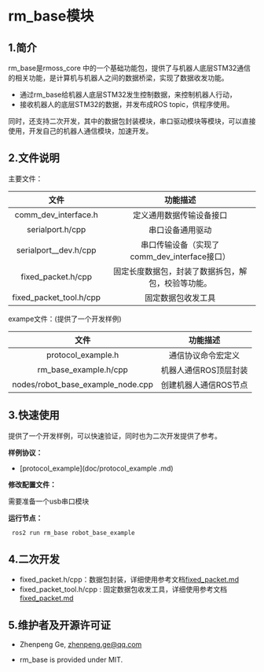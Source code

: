 # rm_base模块

## 1.简介

rm_base是rmoss_core 中的一个基础功能包，提供了与机器人底层STM32通信的相关功能，是计算机与机器人之间的数据桥梁，实现了数据收发功能。

* 通过rm_base给机器人底层STM32发生控制数据，来控制机器人行动，
* 接收机器人的底层STM32的数据，并发布成ROS topic，供程序使用。

同时，还支持二次开发，其中的数据包封装模块，串口驱动模块等模块，可以直接使用，开发自己的机器人通信模块，加速开发。

## 2.文件说明

主要文件：

|          文件           |                      功能描述                      |
| :---------------------: | :------------------------------------------------: |
|  comm_dev_interface.h   |              定义通用数据传输设备接口              |
|    serialport.h/cpp     |                  串口设备通用驱动                  |
|  serialport__dev.h/cpp  |    串口传输设备（实现了comm_dev_interface接口）    |
|   fixed_packet.h/cpp    | 固定长度数据包，封装了数据拆包，解包，校验等功能。 |
| fixed_packet_tool.h/cpp |                 固定数据包收发工具                 |

exampe文件：(提供了一个开发样例)

|               文件                |       功能描述        |
| :-------------------------------: | :-------------------: |
|        protocol_example.h         |  通信协议命令宏定义   |
|       rm_base_example.h/cpp       | 机器人通信ROS顶层封装 |
| nodes/robot_base_example_node.cpp | 创建机器人通信ROS节点 |

## 3.快速使用

提供了一个开发样例，可以快速验证，同时也为二次开发提供了参考。

__样例协议：__

* [protocol_example](doc/protocol_example .md)

__修改配置文件：__

需要准备一个usb串口模块

__运行节点：__

```bash 
 ros2 run rm_base robot_base_example
```

## 4.二次开发

* fixed_packet.h/cpp：数据包封装，详细使用参考文档[fixed_packet.md](doc/fixed_packet.md)
* fixed_packet_tool.h/cpp : 固定数据包收发工具，详细使用参考文档[fixed_packet.md](doc/fixed_packet.md)

## 5.维护者及开源许可证

- Zhenpeng Ge,  zhenpeng.ge@qq.com

* rm_base is provided under MIT.
